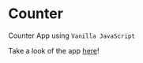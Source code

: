 # Counter

Counter App using `Vanilla JavaScript`

Take a look of the app [here](https://rinkhimera.github.io/counter/)!
